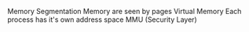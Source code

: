 Memory Segmentation Memory are seen by pages
Virtual Memory Each process has it's own address space
MMU (Security Layer)